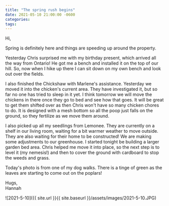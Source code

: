```yaml
---
title: "The spring rush begins"
date: 2021-05-10 21:00:00 -0600
categories:
tags:
---
```


Hi,

Spring is definitely here and things are speeding up around the property.

Yesterday Chris surprised me with my birthday present, which arrived all the way from Ontario! He got me a bench and installed it on the top of our hill. So, now when I hike up there I can sit down on my own bench and look out over the fields.

I also finished the Chickshaw with Marlene's assistance. Yesterday we moved it into the chicken's current area. They have investigated it, but so far no one has tried to sleep in it yet. I think tomorrow we will move the chickens in there once they go to bed and see how that goes. It will be great to get them shifted over as then Chris won't have so many chicken chores to do. It is designed with a mesh bottom so all the poop just falls on the ground, so they fertilize as we move them around.

I also picked up all my seedlings from Lemonee. They are currently on a shelf in our living room, waiting for a bit warmer weather to move outside. They are also waiting for their home to be constructed! We are making some adjustments to our greenhouse. I started tonight be building a larger garden bed area. Chris helped me move it into place, so the next step is to level it (my nemesis!) and then to cover the ground with cardboard to stop the weeds and grass.

Today's photo is from one of my dog walks. There is a tinge of green as the leaves are starting to come out on the poplars!

Hugs,<br />
Hannah

![2021-5-10]({{ site.url }}{{ site.baseurl }}/assets/images/2021-5-10.JPG)